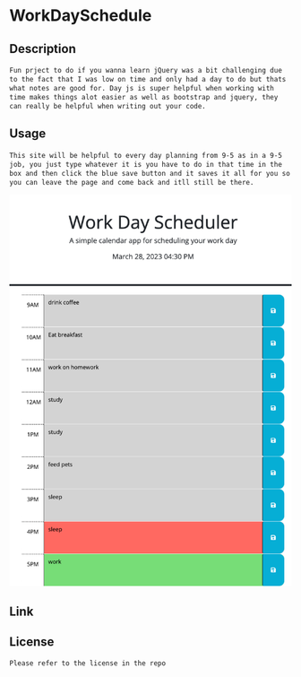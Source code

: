 # WorkDaySchedule

## Description
    Fun prject to do if you wanna learn jQuery was a bit challenging due to the fact that I was low on time and only had a day to do but thats what notes are good for. Day js is super helpful when working with time makes things alot easier as well as bootstrap and jquery, they can really be helpful when writing out your code.

## Usage
    This site will be helpful to every day planning from 9-5 as in a 9-5 job, you just type whatever it is you have to do in that time in the box and then click the blue save button and it saves it all for you so you can leave the page and come back and itll still be there.

![WorkDaySchedule](Assets/schedule.html.png)

## Link



## License
    Please refer to the license in the repo